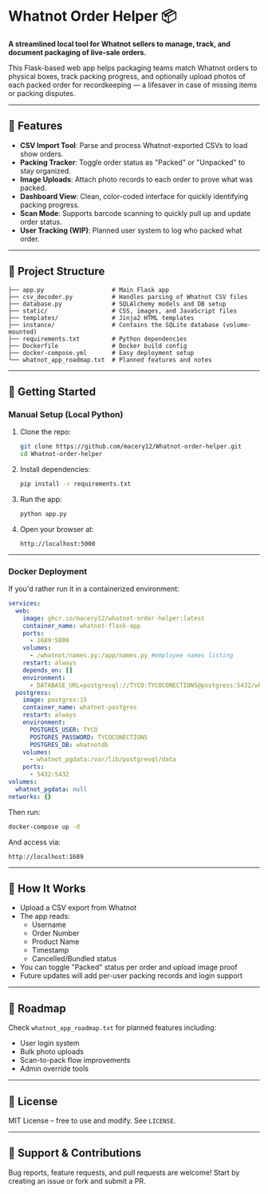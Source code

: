 # Whatnot Order Helper 📦

**A streamlined local tool for Whatnot sellers to manage, track, and document packaging of live-sale orders.**

This Flask-based web app helps packaging teams match Whatnot orders to physical boxes, track packing progress, and optionally upload photos of each packed order for recordkeeping — a lifesaver in case of missing items or packing disputes.

---

## 🔧 Features

- **CSV Import Tool**: Parse and process Whatnot-exported CSVs to load show orders.
- **Packing Tracker**: Toggle order status as "Packed" or "Unpacked" to stay organized.
- **Image Uploads**: Attach photo records to each order to prove what was packed.
- **Dashboard View**: Clean, color-coded interface for quickly identifying packing progress.
- **Scan Mode**: Supports barcode scanning to quickly pull up and update order status.
- **User Tracking (WIP)**: Planned user system to log who packed what order.

---

## 📂 Project Structure

```
├── app.py                   # Main Flask app
├── csv_decoder.py           # Handles parsing of Whatnot CSV files
├── database.py              # SQLAlchemy models and DB setup
├── static/                  # CSS, images, and JavaScript files
├── templates/               # Jinja2 HTML templates
├── instance/                # Contains the SQLite database (volume-mounted)
├── requirements.txt         # Python dependencies
├── Dockerfile               # Docker build config
├── docker-compose.yml       # Easy deployment setup
└── whatnot_app_roadmap.txt  # Planned features and notes
```

---

## 🚀 Getting Started

### Manual Setup (Local Python)

1. Clone the repo:
   ```bash
   git clone https://github.com/macery12/Whatnot-order-helper.git
   cd Whatnot-order-helper
   ```

2. Install dependencies:
   ```bash
   pip install -r requirements.txt
   ```

3. Run the app:
   ```bash
   python app.py
   ```

4. Open your browser at:
   ```
   http://localhost:5000
   ```

---

### Docker Deployment

If you'd rather run it in a containerized environment:

```yaml
services:
  web:
    image: ghcr.io/macery12/whatnot-order-helper:latest
    container_name: whatnot-flask-app
    ports:
      - 1689:5000
    volumes:
      - /whatnot/names.py:/app/names.py #employee names listing
    restart: always
    depends_on: []
    environment:
      - DATABASE_URL=postgresql://TYCO:TYCOCONECTIONS@postgress:5432/whatnotdb
  postgress:
    image: postgres:15
    container_name: whatnot-postgres
    restart: always
    environment:
      POSTGRES_USER: TYCO
      POSTGRES_PASSWORD: TYCOCONECTIONS
      POSTGRES_DB: whatnotdb
    volumes:
      - whatnot_pgdata:/var/lib/postgresql/data
    ports:
      - 5432:5432
volumes:
  whatnot_pgdata: null
networks: {}

```

Then run:

```bash
docker-compose up -d
```

And access via:

```
http://localhost:1689
```

---

## 🧠 How It Works

- Upload a CSV export from Whatnot
- The app reads:
  - Username
  - Order Number
  - Product Name
  - Timestamp
  - Cancelled/Bundled status
- You can toggle "Packed" status per order and upload image proof
- Future updates will add per-user packing records and login support

---

## 📌 Roadmap

Check `whatnot_app_roadmap.txt` for planned features including:

- User login system
- Bulk photo uploads
- Scan-to-pack flow improvements
- Admin override tools

---

## 📝 License

MIT License – free to use and modify. See `LICENSE`.

---

## 🙋 Support & Contributions

Bug reports, feature requests, and pull requests are welcome! Start by creating an issue or fork and submit a PR.
